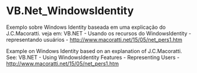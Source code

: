 ﻿# VB.Net_WindowsIdentity

Exemplo sobre Windows Identity baseada em uma explicação do J.C.Macoratti. veja em: VB.NET - Usando os recursos do WindowsIdentity - representando usuários - http://www.macoratti.net/15/05/net_pers1.htm 

Example on Windows Identity based on an explanation of J.C.Macoratti. See: VB.NET - Using WindowsIdentity Features - Representing Users - http://www.macoratti.net/15/05/net_pers1.htm
